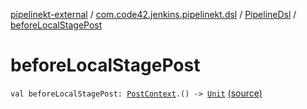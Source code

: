 [pipelinekt-external](../../index.md) / [com.code42.jenkins.pipelinekt.dsl](../index.md) / [PipelineDsl](index.md) / [beforeLocalStagePost](./before-local-stage-post.md)

# beforeLocalStagePost

`val beforeLocalStagePost: `[`PostContext`](../../com.code42.jenkins.pipelinekt.dsl.post/-post-context/index.md)`.() -> `[`Unit`](https://kotlinlang.org/api/latest/jvm/stdlib/kotlin/-unit/index.html) [(source)](https://github.com/code42/pipelinekt/tree/master/dsl/src/main/kotlin/com/code42/jenkins/pipelinekt/dsl/PipelineDsl.kt#L55)
